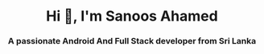 <h1 align="center">Hi 👋, I'm Sanoos Ahamed</h1>
<h3 align="center">A passionate Android And Full Stack developer from Sri Lanka</h3>

